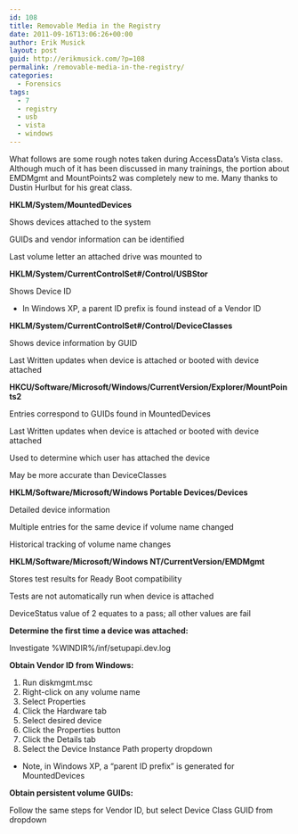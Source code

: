 ```yaml
---
id: 108
title: Removable Media in the Registry
date: 2011-09-16T13:06:26+00:00
author: Erik Musick
layout: post
guid: http://erikmusick.com/?p=108
permalink: /removable-media-in-the-registry/
categories:
  - Forensics
tags:
  - 7
  - registry
  - usb
  - vista
  - windows
---
```

What follows are some rough notes taken during AccessData&#8217;s Vista class. Although much of it has been discussed in many trainings, the portion about EMDMgmt and MountPoints2 was completely new to me. Many thanks to Dustin Hurlbut for his great class.

**HKLM/System/MountedDevices**
  
Shows devices attached to the system
  
GUIDs and vendor information can be identified
  
Last volume letter an attached drive was mounted to

**HKLM/System/CurrentControlSet#/Control/USBStor**
  
Shows Device ID

* In Windows XP, a parent ID prefix is found instead of a Vendor ID

**HKLM/System/CurrentControlSet#/Control/DeviceClasses**
  
Shows device information by GUID
  
Last Written updates when device is attached or booted with device attached

**HKCU/Software/Microsoft/Windows/CurrentVersion/Explorer/MountPoints2**
  
Entries correspond to GUIDs found in MountedDevices
  
Last Written updates when device is attached or booted with device attached
  
Used to determine which user has attached the device
  
May be more accurate than DeviceClasses

**HKLM/Software/Microsoft/Windows Portable Devices/Devices**
  
Detailed device information
  
Multiple entries for the same device if volume name changed
  
Historical tracking of volume name changes

**HKLM/Software/Microsoft/Windows NT/CurrentVersion/EMDMgmt**
  
Stores test results for Ready Boot compatibility
  
Tests are not automatically run when device is attached
  
DeviceStatus value of 2 equates to a pass; all other values are fail

**Determine the first time a device was attached:**
  
Investigate %WINDIR%/inf/setupapi.dev.log

**Obtain Vendor ID from Windows:**

  1. Run diskmgmt.msc
  2. Right-click on any volume name
  3. Select Properties
  4. Click the Hardware tab
  5. Select desired device
  6. Click the Properties button
  7. Click the Details tab
  8. Select the Device Instance Path property dropdown

* Note, in Windows XP, a &#8220;parent ID prefix&#8221; is generated for MountedDevices

**Obtain persistent volume GUIDs:**
  
Follow the same steps for Vendor ID, but select Device Class GUID from dropdown